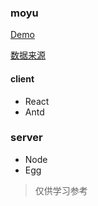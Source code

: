 ### moyu

[Demo](https://moyu.vercel.app/)

[数据来源](https://www.ptwxz.com/)

#### client
- React
- Antd

### server

- Node
- Egg

> 仅供学习参考

